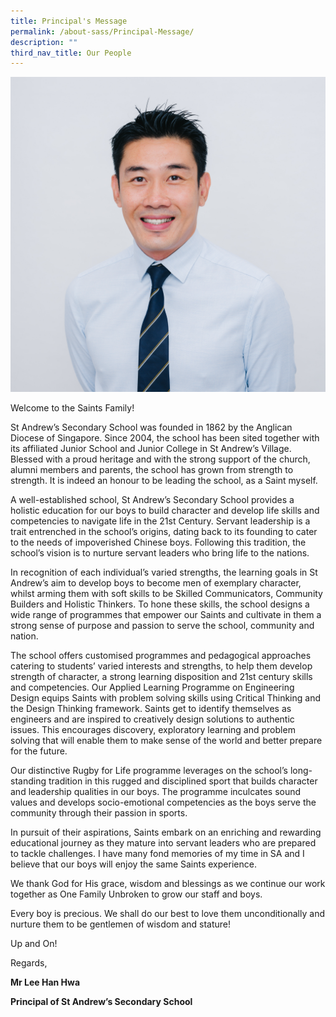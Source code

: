 ```yaml
---
title: Principal's Message
permalink: /about-sass/Principal-Message/
description: ""
third_nav_title: Our People
---
```


<img src="/images/principal.jpg"/>

Welcome to the Saints Family!

St Andrew’s Secondary School was founded in 1862 by the Anglican Diocese of Singapore. Since 2004, the school has been sited together with its affiliated Junior School and Junior College in St Andrew’s Village. Blessed with a proud heritage and with the strong support of the church, alumni members and parents, the school has grown from strength to strength. It is indeed an honour to be leading the school, as a Saint myself. 

A well-established school, St Andrew’s Secondary School provides a holistic education for our boys to build character and develop life skills and competencies to navigate life in the 21st Century. Servant leadership is a trait entrenched in the school’s origins, dating back to its founding to cater to the needs of impoverished Chinese boys. Following this tradition, the school’s vision is to nurture servant leaders who bring life to the nations.

In recognition of each individual’s varied strengths, the learning goals in St Andrew’s aim to develop boys to become men of exemplary character, whilst arming them with soft skills to be Skilled Communicators, Community Builders and Holistic Thinkers. To hone these skills, the school designs a wide range of programmes that empower our Saints and cultivate in them a strong sense of purpose and passion to serve the school, community and nation. 

The school offers customised programmes and pedagogical approaches catering to students’ varied interests and strengths, to help them develop strength of character, a strong learning disposition and 21st century skills and competencies. Our Applied Learning Programme on Engineering Design equips Saints with problem solving skills using Critical Thinking and the Design Thinking framework. Saints get to identify themselves as engineers and are inspired to creatively design solutions to authentic issues. This encourages discovery, exploratory learning and problem solving that will enable them to make sense of the world and better prepare for the future. 

Our distinctive Rugby for Life programme leverages on the school’s long-standing tradition in this rugged and disciplined sport that builds character and leadership qualities in our boys. The programme inculcates sound values and develops socio-emotional competencies as the boys serve the community through their passion in sports. 

In pursuit of their aspirations, Saints embark on an enriching and rewarding educational journey as they mature into servant leaders who are prepared to tackle challenges. I have many fond memories of my time in SA and I believe that our boys will enjoy the same Saints experience. 

We thank God for His grace, wisdom and blessings as we continue our work together as One Family Unbroken to grow our staff and boys.  

Every boy is precious. We shall do our best to love them unconditionally and nurture them to be gentlemen of wisdom and stature!

Up and On! 

Regards,

**Mr Lee Han Hwa**

**Principal of St Andrew’s Secondary School**